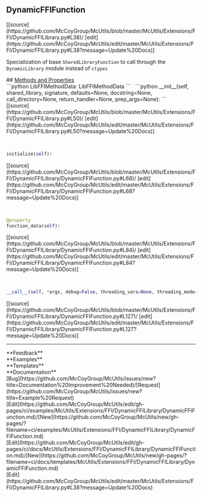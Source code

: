 ## <a id="McUtils.Extensions.FFI.DynamicFFILibrary.DynamicFFIFunction">DynamicFFIFunction</a> 

<div class="docs-source-link" markdown="1">
[[source](https://github.com/McCoyGroup/McUtils/blob/master/McUtils/Extensions/FFI/DynamicFFILibrary.py#L38)/
[edit](https://github.com/McCoyGroup/McUtils/edit/master/McUtils/Extensions/FFI/DynamicFFILibrary.py#L38?message=Update%20Docs)]
</div>

Specialization of base `SharedLibraryFunction` to call
through the `DynamicLibrary` module instead of `ctypes`







<div class="collapsible-section">
 <div class="collapsible-section collapsible-section-header" markdown="1">
## <a class="collapse-link" data-toggle="collapse" href="#methods" markdown="1"> Methods and Properties</a> <a class="float-right" data-toggle="collapse" href="#methods"><i class="fa fa-chevron-down"></i></a>
 </div>
 <div class="collapsible-section collapsible-section-body collapse show" id="methods" markdown="1">
 ```python
LibFFIMethodData: LibFFIMethodData
```
<a id="McUtils.Extensions.FFI.DynamicFFILibrary.DynamicFFIFunction.__init__" class="docs-object-method">&nbsp;</a> 
```python
__init__(self, shared_library, signature, defaults=None, docstring=None, call_directory=None, return_handler=None, prep_args=None): 
```
<div class="docs-source-link" markdown="1">
[[source](https://github.com/McCoyGroup/McUtils/blob/master/McUtils/Extensions/FFI/DynamicFFILibrary.py#L50)/
[edit](https://github.com/McCoyGroup/McUtils/edit/master/McUtils/Extensions/FFI/DynamicFFILibrary.py#L50?message=Update%20Docs)]
</div>


<a id="McUtils.Extensions.FFI.DynamicFFILibrary.DynamicFFIFunction.initialize" class="docs-object-method">&nbsp;</a> 
```python
initialize(self): 
```
<div class="docs-source-link" markdown="1">
[[source](https://github.com/McCoyGroup/McUtils/blob/master/McUtils/Extensions/FFI/DynamicFFILibrary/DynamicFFIFunction.py#L68)/
[edit](https://github.com/McCoyGroup/McUtils/edit/master/McUtils/Extensions/FFI/DynamicFFILibrary/DynamicFFIFunction.py#L68?message=Update%20Docs)]
</div>


<a id="McUtils.Extensions.FFI.DynamicFFILibrary.DynamicFFIFunction.function_data" class="docs-object-method">&nbsp;</a> 
```python
@property
function_data(self): 
```
<div class="docs-source-link" markdown="1">
[[source](https://github.com/McCoyGroup/McUtils/blob/master/McUtils/Extensions/FFI/DynamicFFILibrary/DynamicFFIFunction.py#L84)/
[edit](https://github.com/McCoyGroup/McUtils/edit/master/McUtils/Extensions/FFI/DynamicFFILibrary/DynamicFFIFunction.py#L84?message=Update%20Docs)]
</div>


<a id="McUtils.Extensions.FFI.DynamicFFILibrary.DynamicFFIFunction.__call__" class="docs-object-method">&nbsp;</a> 
```python
__call__(self, *args, debug=False, threading_vars=None, threading_mode=None, **kwargs): 
```
<div class="docs-source-link" markdown="1">
[[source](https://github.com/McCoyGroup/McUtils/blob/master/McUtils/Extensions/FFI/DynamicFFILibrary/DynamicFFIFunction.py#L127)/
[edit](https://github.com/McCoyGroup/McUtils/edit/master/McUtils/Extensions/FFI/DynamicFFILibrary/DynamicFFIFunction.py#L127?message=Update%20Docs)]
</div>
 </div>
</div>












---


<div markdown="1" class="text-secondary">
<div class="container">
  <div class="row">
   <div class="col" markdown="1">
**Feedback**   
</div>
   <div class="col" markdown="1">
**Examples**   
</div>
   <div class="col" markdown="1">
**Templates**   
</div>
   <div class="col" markdown="1">
**Documentation**   
</div>
   <div class="col" markdown="1">
   
</div>
   <div class="col" markdown="1">
   
</div>
   <div class="col" markdown="1">
   
</div>
</div>
  <div class="row">
   <div class="col" markdown="1">
[Bug](https://github.com/McCoyGroup/McUtils/issues/new?title=Documentation%20Improvement%20Needed)/[Request](https://github.com/McCoyGroup/McUtils/issues/new?title=Example%20Request)   
</div>
   <div class="col" markdown="1">
[Edit](https://github.com/McCoyGroup/McUtils/edit/gh-pages/ci/examples/McUtils/Extensions/FFI/DynamicFFILibrary/DynamicFFIFunction.md)/[New](https://github.com/McCoyGroup/McUtils/new/gh-pages/?filename=ci/examples/McUtils/Extensions/FFI/DynamicFFILibrary/DynamicFFIFunction.md)   
</div>
   <div class="col" markdown="1">
[Edit](https://github.com/McCoyGroup/McUtils/edit/gh-pages/ci/docs/McUtils/Extensions/FFI/DynamicFFILibrary/DynamicFFIFunction.md)/[New](https://github.com/McCoyGroup/McUtils/new/gh-pages/?filename=ci/docs/templates/McUtils/Extensions/FFI/DynamicFFILibrary/DynamicFFIFunction.md)   
</div>
   <div class="col" markdown="1">
[Edit](https://github.com/McCoyGroup/McUtils/edit/master/McUtils/Extensions/FFI/DynamicFFILibrary.py#L38?message=Update%20Docs)   
</div>
   <div class="col" markdown="1">
   
</div>
   <div class="col" markdown="1">
   
</div>
   <div class="col" markdown="1">
   
</div>
</div>
</div>
</div>
